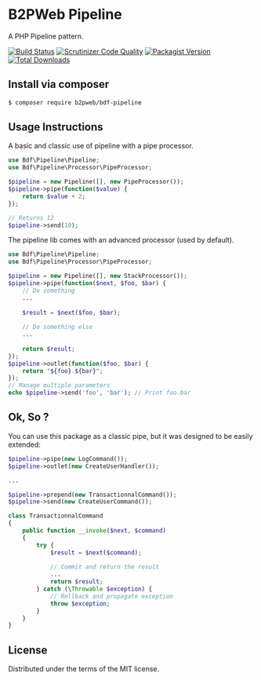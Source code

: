 # B2PWeb Pipeline

A PHP Pipeline pattern.

[![Build Status](https://travis-ci.org/b2pweb/pipeline.svg?branch=master)](https://travis-ci.org/b2pweb/pipeline)
[![Scrutinizer Code Quality](https://scrutinizer-ci.com/g/b2pweb/bdf-pipeline/badges/quality-score.png?b=master)](https://scrutinizer-ci.com/g/b2pweb/bdf-pipeline/?branch=master)
[![Packagist Version](https://img.shields.io/packagist/v/b2pweb/bdf-pipeline.svg)](https://packagist.org/packages/b2pweb/bdf-pipeline)
[![Total Downloads](https://img.shields.io/packagist/dt/b2pweb/bdf-pipeline.svg)](https://packagist.org/packages/b2pweb/bdf-pipeline)

## Install via composer
```bash
$ composer require b2pweb/bdf-pipeline
```

## Usage Instructions

A basic and classic use of pipeline with a pipe processor.

```PHP
use Bdf\Pipeline\Pipeline;
use Bdf\Pipeline\Processor\PipeProcessor;

$pipeline = new Pipeline([], new PipeProcessor());
$pipeline->pipe(function($value) {
    return $value + 2;
});

// Returns 12
$pipeline->send(10);
```

The pipeline lib comes with an advanced processor (used by default).

```PHP
use Bdf\Pipeline\Pipeline;
use Bdf\Pipeline\Processor\PipeProcessor;

$pipeline = new Pipeline([], new StackProcessor());
$pipeline->pipe(function($next, $foo, $bar) {
    // Do something
    ...
    
    $result = $next($foo, $bar);
    
    // Do something else
    ...
    
    return $result;
});
$pipeline->outlet(function($foo, $bar) {
    return "${foo}.${bar}";
});
// Manage multiple parameters
echo $pipeline->send('foo', 'bar'); // Print foo.bar
```

## Ok, So ? 

You can use this package as a classic pipe, but it was designed to be easily extended:

```PHP
$pipeline->pipe(new LogCommand());
$pipeline->outlet(new CreateUserHandler());

...

$pipeline->prepend(new TransactionnalCommand());
$pipeline->send(new CreateUserCommand());
```

```PHP
class TransactionnalCommand
{
    public function __invoke($next, $command)
    {
        try {
            $result = $next($command);
            
            // Commit and return the result
            ...
            return $result;
        } catch (\Throwable $exception) {
            // Rollback and propagate exception
            throw $exception;
        }
    }
}
```

## License

Distributed under the terms of the MIT license.

